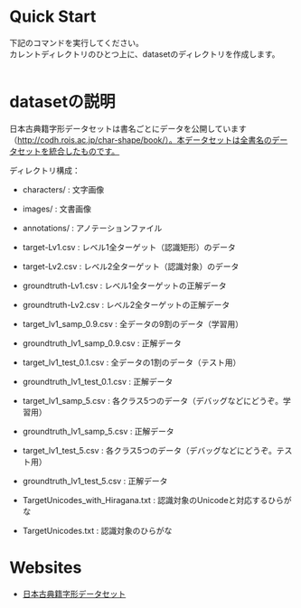 # Quick Start

下記のコマンドを実行してください。  
カレントディレクトリのひとつ上に、datasetのディレクトリを作成します。

```$ ./CompileDataset.sh
```

# datasetの説明

日本古典籍字形データセットは書名ごとにデータを公開しています（http://codh.rois.ac.jp/char-shape/book/）。本データセットは全書名のデータセットを統合したものです。

ディレクトリ構成：  

* characters/  :  文字画像  
* images/      :  文書画像  
* annotations/  :  アノテーションファイル  

* target-Lv1.csv  : レベル1全ターゲット（認識矩形）のデータ  
* target-Lv2.csv  : レベル2全ターゲット（認識対象）のデータ
* groundtruth-Lv1.csv : レベル1全ターゲットの正解データ  
* groundtruth-Lv2.csv : レベル2全ターゲットの正解データ  


* target_lv1_samp_0.9.csv : 全データの9割のデータ（学習用）  
* groundtruth_lv1_samp_0.9.csv : 正解データ  


* target_lv1_test_0.1.csv : 全データの1割のデータ（テスト用）  
* groundtruth_lv1_test_0.1.csv : 正解データ


* target_lv1_samp_5.csv : 各クラス5つのデータ（デバッグなどにどうぞ。学習用）
* groundtruth_lv1_samp_5.csv : 正解データ


* target_lv1_test_5.csv : 各クラス5つのデータ（デバッグなどにどうぞ。テスト用）
* groundtruth_lv1_test_5.csv : 正解データ


* TargetUnicodes_with_Hiragana.txt : 認識対象のUnicodeと対応するひらがな
* TargetUnicodes.txt : 認識対象のひらがな



# Websites

* [日本古典籍字形データセット](http://codh.rois.ac.jp/char-shape/)
